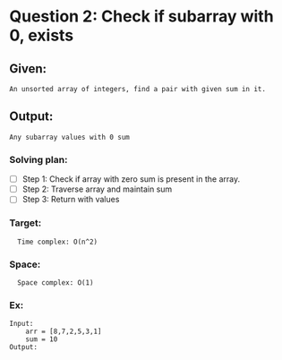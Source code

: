 # Question 2: Check if subarray with 0, exists

## Given: 
	An unsorted array of integers, find a pair with given sum in it.
## Output: 
	Any subarray values with 0 sum 

### Solving plan:
   - [ ] Step 1: Check if array with zero sum is present in the array.
   - [ ] Step 2: Traverse array and maintain sum
   - [ ] Step 3: Return with values

### Target:
      Time complex: O(n^2)
### Space:
      Space complex: O(1)

### Ex:
	Input:
		arr = [8,7,2,5,3,1]
		sum = 10
	Output:
